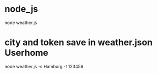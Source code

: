 # node_js
 node weather.js
# city and token save in weather.json  Userhome
node weather.js -s Hamburg -t 123456
